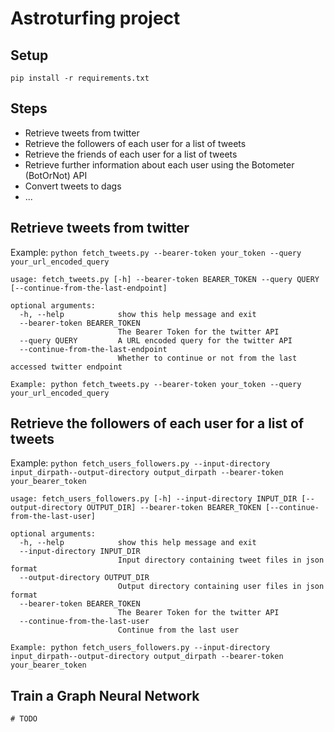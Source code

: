 # Astroturfing project

## Setup
```
pip install -r requirements.txt
```

## Steps
* Retrieve tweets from twitter
* Retrieve the followers of each user for a list of tweets
* Retrieve the friends of each user for a list of tweets
* Retrieve further information about each user using the Botometer (BotOrNot) API
* Convert tweets to dags
* ...

## Retrieve tweets from twitter
Example: `python fetch_tweets.py --bearer-token your_token --query your_url_encoded_query`

```
usage: fetch_tweets.py [-h] --bearer-token BEARER_TOKEN --query QUERY [--continue-from-the-last-endpoint]

optional arguments:
  -h, --help            show this help message and exit
  --bearer-token BEARER_TOKEN
                        The Bearer Token for the twitter API
  --query QUERY         A URL encoded query for the twitter API
  --continue-from-the-last-endpoint
                        Whether to continue or not from the last accessed twitter endpoint

Example: python fetch_tweets.py --bearer-token your_token --query your_url_encoded_query
```

## Retrieve the followers of each user for a list of tweets
Example: `python fetch_users_followers.py --input-directory input_dirpath--output-directory output_dirpath --bearer-token your_bearer_token`

```
usage: fetch_users_followers.py [-h] --input-directory INPUT_DIR [--output-directory OUTPUT_DIR] --bearer-token BEARER_TOKEN [--continue-from-the-last-user]

optional arguments:
  -h, --help            show this help message and exit
  --input-directory INPUT_DIR
                        Input directory containing tweet files in json format
  --output-directory OUTPUT_DIR
                        Output directory containing user files in json format
  --bearer-token BEARER_TOKEN
                        The Bearer Token for the twitter API
  --continue-from-the-last-user
                        Continue from the last user

Example: python fetch_users_followers.py --input-directory input_dirpath--output-directory output_dirpath --bearer-token your_bearer_token
```

## Train a Graph Neural Network
```
# TODO
``` 